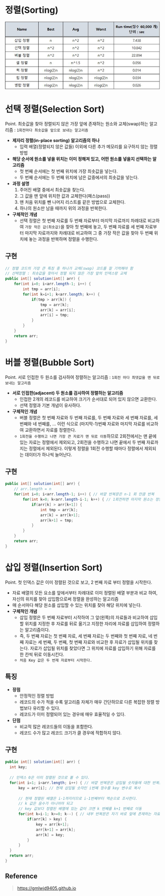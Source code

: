 # 정렬(Sorting)

![IMAGES](../images/sort.JPG)

# 선택 정렬(Selection Sort)

Point. 최솟값을 찾아 정렬되지 않은 가장 앞에 존재하는 원소와 교체(swap)하는 알고리즘 : `1회전마다 최솟값을 앞으로 보내는 알고리즘`

- __제자리 정렬(in-place sorting) 알고리즘의 하나__
  - 입력 배열(정렬되지 않은 값들) 이외에 다른 추가 메모리를 요구하지 않는 정렬 방법
- __해당 순서에 원소를 넣을 위치는 이미 정해져 있고, 어떤 원소를 넣을지 선택하는 알고리즘__
  - 첫 번째 순서에는 첫 번째 위치에 가장 최솟값을 넣는다.
  - 두 번째 순서에는 두 번째 위치에 남은 값중에서의 최솟값을 넣는다.
- __과정 설명__
  1. 주어진 배열 중에서 최솟값을 찾는다.
  2. 그 값을 맨 앞에 위치한 값과 교체한다(패스(pass))
  3. 맨 처음 위치를 뺀 나머지 리스트를 같은 방법으로 교체한다.
  4. 하나의 원소만 남을 때까지 위의 과정을 반복한다.
- __구체적인 개념__
  - 선택 정렬은 첫 번째 자료를 두 번째 자료부터 마지막 자료까지 차례대로 비교하여 `가장 작은 값(최솟값)`을 찾아 첫 번째에 놓고, 두 번째 자료를 세 번째 자료부터 마지막 자료까지와 차례대로 비교하여 그 중 가장 작은 값을 찾아 두 번째 위치에 놓는 과정을 반복하며 정렬을 수행한다.

## 구현

```java
// 정렬 코드의 가장 큰 특징 중 하나가 교체(swap) 코드를 잘 기억해야 함
// 선택정렬 : 최솟값을 찾아서 정렬 되지 않은 가장 앞의 인덱스랑 교체
public int[] solution(int[] arr) {
    for(int i=0; i<arr.length-1; i++) {
        int tmp = arr[i];
        for(int k=i+1; k<arr.length; k++) {
            if(tmp > arr[k]) {
                tmp = arr[k];
                arr[k] = arr[i];
                arr[i] = tmp;
            }
        }
    }
    return arr;
}
```

# 버블 정렬(Bubble Sort)

Point. 서로 인접한 두 원소를 검사하여 정렬하는 알고리즘 : `1회전 마다 최댓값을 맨 뒤로 보내는 알고리즘`

- __서로 인접한(adjacent) 두 원소를 검사하여 정렬하는 알고리즘__
   - 인접한 2개의 레코드를 비교하여 크기가 순서대로 되어 있지 않으면 교환한다.
   - 선택 정렬과 기본 개념이 유사하다.
- __구체적인 개념__
  - 버블 정렬은 첫 번째 자료와 두 번째 자료를, 두 번째 자료와 세 번째 자료를, 세 번째와 네 번째를, … 이런 식으로 (마지막-1)번째 자료와 마지막 자료를 비교하여 교환하면서 자료를 정렬한다.
  - `1회전을 수행하고 나면 가장 큰 자료가 맨 뒤로 이동`하므로 2회전에서는 맨 끝에 있는 자료는 정렬에서 제외되고, 2회전을 수행하고 나면 끝에서 두 번째 자료까지는 정렬에서 제외된다. 이렇게 정렬을 1회전 수행할 때마다 정렬에서 제외되는 데이터가 하나씩 늘어난다.

## 구현

```java
public int[] solution(int[] arr) {
    // arr.length = n
    for(int i=0; i<arr.length-1; i++) { // 바깥 반복문은 n-1 회 만큼 반복
        for(int k=0; k<arr.length-i-1; k++) { // 1회전하면 마지막 원소는 정렬이 되었으므로 n-i-1
            if(arr[k] > arr[k+1]) {
                int tmp = arr[k];
                arr[k] = arr[k+1];
                arr[k+1] = tmp;
            }
        }
    }
    return arr;
}
```

# 삽입 정렬(Insertion Sort)

Point. 첫 인덱스 값은 이미 정렬된 것으로 보고, 2 번째 자료 부터 정렬을 시작한다.

- 자료 배열의 모든 요소를 앞에서부터 차례대로 이미 정렬된 배열 부분과 비교 하여, 자신의 위치를 찾아 삽입함으로써 정렬을 완성하는 알고리즘
- 매 순서마다 해당 원소를 삽입할 수 있는 위치를 찾아 해당 위치에 넣는다.
- __구체적인 개념__
  - 삽입 정렬은 두 번째 자료부터 시작하여 그 앞(왼쪽)의 자료들과 비교하여 삽입할 위치를 지정한 후 자료를 뒤로 옮기고 지정한 자리에 자료를 삽입하여 정렬하는 알고리즘이다.
  - 즉, 두 번째 자료는 첫 번째 자료, 세 번째 자료는 두 번째와 첫 번째 자료, 네 번째 자료는 세 번째, 두 번째, 첫 번째 자료와 비교한 후 자료가 삽입될 위치를 찾는다. 자료가 삽입될 위치를 찾았다면 그 위치에 자료를 삽입하기 위해 자료를 한 칸씩 뒤로 이동시킨다.
  - `처음 Key 값은 두 번재 자료부터 시작한다.`

## 특징

- __장점__
  - 안정적인 정렬 방법
  - 레코드의 수가 적을 수록 알고리즘 자체가 매우 간단하므로 다른 복잡한 정렬 방법보다 유리할 수 있다.
  - 레코드가 이미 정렬되어 있는 경우에 매우 효율적일 수 있다.
- __단점__
  - 비교적 많은 레코드들의 이동을 포함한다.
  - 레코드 수가 많고 레코드 크기가 클 경우에 적합하지 않다.

## 구현

```java
public int[] solution(int[] arr) {
  int key;

  // 인덱스 0은 이미 정렬된 것으로 볼 수 있다.
  for(int i=1; i<arr.length; i++) { // 바깥 반복문은 삽입될 숫자들에 대한 반복문 (즉, 첫 인덱스를 제외한 n-1 만큼 반복)
      key = arr[i]; // 현재 삽입될 숫자인 i번째 정수를 key 변수로 복사

      // 현재 정렬된 배열은 i-1까지이므로 i-1번째부터 역순으로 조사한다.
      // k 값은 음수가 아니어야 되고
      // key 값보다 정렬된 배열에 있는 값이 크면 k 번째를 k+1 번째로 이동
      for(int k=i-1; k>=0; k--) { // 내부 반복문은 자기 바로 앞에 존재하는 자료들과 비교
          if(arr[k] > key) {
              key = arr[k+1];
              arr[k+1] = arr[k];
              arr[k] = key;
          }
      }
  }
  return arr;
}
```

## Reference

> https://gmlwjd9405.github.io
